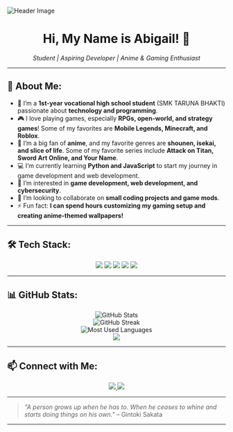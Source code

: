 ![Header Image](https://i.pinimg.com/originals/36/73/b2/3673b220d40793ab3bdb0114aca65803.gif) 

<h1 align="center">Hi, My Name is Abigail! 👋</h1>

<p align="center">
  <em>Student | Aspiring Developer | Anime & Gaming Enthusiast</em>
</p>

---

## 🚀 About Me:

- 🎒 I’m a **1st-year vocational high school student** (SMK TARUNA BHAKTI) passionate about **technology and programming**.  
- 🎮 I love playing games, especially **RPGs, open-world, and strategy games**! Some of my favorites are **Mobile Legends, Minecraft, and Roblox**.  
- 🎥 I’m a big fan of **anime**, and my favorite genres are **shounen, isekai, and slice of life**. Some of my favorite series include **Attack on Titan, Sword Art Online, and Your Name**.  
- 💻 I’m currently learning **Python and JavaScript** to start my journey in game development and web development.  
- 🌱 I’m interested in **game development, web development, and cybersecurity**.  
- 🤝 I’m looking to collaborate on **small coding projects and game mods**.  
- ⚡ Fun fact: **I can spend hours customizing my gaming setup and creating anime-themed wallpapers!**  

---

## 🛠️ Tech Stack:

<p align="center">
  <img src="https://img.shields.io/badge/Python-3776AB?style=for-the-badge&logo=python&logoColor=white">
  <img src="https://img.shields.io/badge/JavaScript-F7DF1E?style=for-the-badge&logo=javascript&logoColor=black">
  <img src="https://img.shields.io/badge/HTML5-E34F26?style=for-the-badge&logo=html5&logoColor=white">
  <img src="https://img.shields.io/badge/CSS3-1572B6?style=for-the-badge&logo=css3&logoColor=white">
  <img src="https://img.shields.io/badge/Git-F05032?style=for-the-badge&logo=git&logoColor=white">
</p>

---

## 📊 GitHub Stats:

<p align="center">
  <img src="https://github-readme-stats.vercel.app/api?username=jennaissante00&show_icons=true&theme=tokyonight" alt="GitHub Stats"> 
  <br>
  <img src="https://github-readme-streak-stats.herokuapp.com/?user=jennaissante00&theme=tokyonight" alt="GitHub Streak"> 
  <br>
  <img src="https://github-readme-stats.vercel.app/api/top-langs/?username=jennaissante00&layout=compact&theme=tokyonight" alt="Most Used Languages"> 
  <br>
  <img src="https://github-profile-trophy.vercel.app/?username=jennaissante00&theme=tokyonight&margin-w=15&margin-h=15">
</p>

---

## 📫 Connect with Me:

<p align="center">
  <a href="https://www.instagram.com/abigailbyann/"> 
    <img src="https://img.shields.io/badge/Instagram-E4405F?style=for-the-badge&logo=instagram&logoColor=white">
  </a>
  <a href="mailto:abigailbyann@gmail.com"> 
    <img src="https://img.shields.io/badge/Email-D14836?style=for-the-badge&logo=gmail&logoColor=white">
  </a>
</p>

---

> *"A person grows up when he has to. When he ceases to whine and starts doing things on his own."* – Gintoki Sakata 

---

